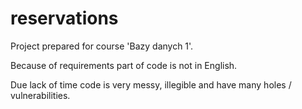# reservations

Project prepared for course 'Bazy danych 1'.

Because of requirements part of code is not in English.

Due lack of time code is very messy, illegible and have many holes / vulnerabilities.
